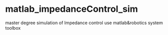 # matlab_impedanceControl_sim
master degree simulation of Impedance control use matlab&amp;robotics system toolbox

